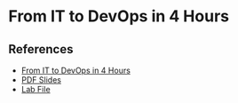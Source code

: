 # From IT to DevOps in 4 Hours



## References
- [From IT to DevOps in 4 Hours](https://learning.oreilly.com/live-events/from-it-to-devops-in-4-hours/0636920057528/0642572003652/)
- [PDF Slides](https://on24static.akamaized.net/event/46/06/89/9/rt/1/documents/resourceList1721845127832/220602fromitopstodevopspaulfurlan1111721845127832.pdf)
- [Lab File](https://on24static.akamaized.net/event/46/06/89/9/rt/1/documents/resourceList1721845390952/handsonlabsv311721845390952.pdf)